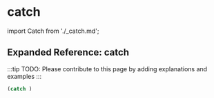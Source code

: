 # catch

import Catch from './_catch.md';

<Catch />

## Expanded Reference: catch

:::tip
TODO: Please contribute to this page by adding explanations and examples
:::

```lisp
(catch )
```
